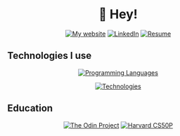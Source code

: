 <h1 id="-hey-wip-" align="center">👋 Hey!</h1>
<p align="center"><a href="https://edw.dev"><img src="https://img.shields.io/badge/website-005B8C?style=for-the-badge&amp;logo=About.me&amp;logoColor=white" alt="My website"></a>
   <a href="https://www.linkedin.com/in/edwardsavin/"><img src="https://img.shields.io/badge/LinkedIn-0077B5?style=for-the-badge&amp;logo=linkedin&amp;logoColor=white" alt="LinkedIn"></a>
   <a href="https://github.com/edwardsavin/resume/raw/main/EdwardSavin-Resume.pdf"><img src="https://img.shields.io/badge/RESUME-0A64BC?style=for-the-badge&amp;logo=DocuSign&amp;logoColor=white" alt="Resume"></a>
</p>
<h2 id="technologies">Technologies I use</h2>
<p align="center"><a href="https://edwardcs.com"><img src="https://skillicons.dev/icons?i=ts,js,go,cs,cpp,python," alt="Programming Languages"></a></p>
<p align="center"><a href="https://edwardcs.com"><img src="https://skillicons.dev/icons?i=react,nodejs,nextjs,planetscale,postgresql,mysql,tailwindcss,dotnet,html,css,linux" alt="Technologies"></a></p>
<h2 id="education">Education</h2>
<p align="center"><a href="https://www.theodinproject.com/"><img src="https://img.shields.io/badge/THE%20ODIN%20PROJECT-cc9543?style=for-the-badge" alt="The Odin Project"></a>
   <a href="https://certificates.cs50.io/38000b5e-5d2e-4d51-8ee6-c2c090fa228b.pdf?size=letter"><img src="https://img.shields.io/badge/HARVARD%20CS50P-A41034?style=for-the-badge" alt="Harvard CS50P"></a>
</p>
